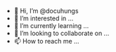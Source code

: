 - 👋 Hi, I’m @docuhungs
- 👀 I’m interested in ...
- 🌱 I’m currently learning ...
- 💞️ I’m looking to collaborate on ...
- 📫 How to reach me ...

<!---
docuhungs/docuhungs is a ✨ special ✨ repository because its `README.md` (this file) appears on your GitHub profile.
You can click the Preview link to take a look at your changes.
--->
